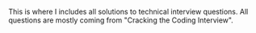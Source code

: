 This is where I includes all solutions to technical interview questions. All questions are mostly coming from "Cracking the Coding Interview".
